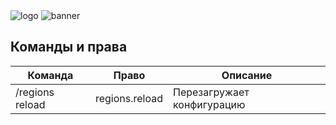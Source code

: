 <img src="https://i.ibb.co/12BB3ys/logo.png" alt="logo" border="0">
<img src="https://ibb.co/0yQdtFkJ/banner.png" alt="banner" border="0">

## Команды и права
| Команда            | Право            | Описание                        |
|--------------------|------------------|---------------------------------|
| /regions reload    | regions.reload   | Перезагружает конфигурацию      |
